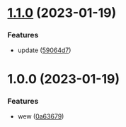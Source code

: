 # [1.1.0](https://github.com/agungvr/anak/compare/eslint-config-tampan-lint-v1.0.0...eslint-config-tampan-lint-v1.1.0) (2023-01-19)

### Features

- update ([59064d7](https://github.com/agungvr/anak/commit/59064d71badf7ebc0858b5ea94a65532959c9045))

# 1.0.0 (2023-01-19)

### Features

- wew ([0a63679](https://github.com/agungvr/anak/commit/0a6367967f9cfff35a790d545e427398cb9f993a))
